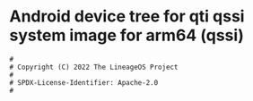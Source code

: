 # Android device tree for qti qssi system image for arm64 (qssi)

```
#
# Copyright (C) 2022 The LineageOS Project
#
# SPDX-License-Identifier: Apache-2.0
#
```
